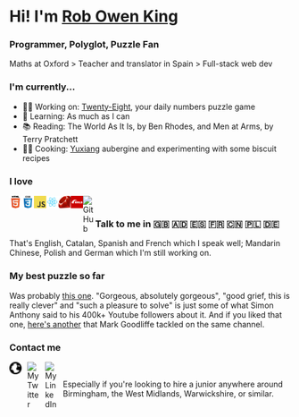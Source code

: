 # Hi! I'm [Rob Owen King](http://www.robowenking.com/)

### Programmer, Polyglot, Puzzle Fan

Maths at Oxford > Teacher and translator in Spain > Full-stack web dev

### I'm currently...

- 👨‍💻 Working on: [Twenty-Eight](http://twenty-eight.robowenking.com/), your daily numbers puzzle game
- 🌱 Learning: As much as I can
- 📚 Reading: The World As It Is, by Ben Rhodes, and Men at Arms, by Terry Pratchett
- 👨‍🍳 Cooking: [Yuxiang](https://en.wikipedia.org/wiki/Yuxiang) aubergine and experimenting with some biscuit recipes

### I love

<img align="left" alt="HTML5" width="22px" src="https://raw.githubusercontent.com/github/explore/80688e429a7d4ef2fca1e82350fe8e3517d3494d/topics/html/html.png" />
<img align="left" alt="CSS3" width="22px" src="https://raw.githubusercontent.com/github/explore/80688e429a7d4ef2fca1e82350fe8e3517d3494d/topics/css/css.png" />
<img align="left" alt="JavaScript" width="22px" src="https://raw.githubusercontent.com/github/explore/80688e429a7d4ef2fca1e82350fe8e3517d3494d/topics/javascript/javascript.png" />
<img align="left" alt="React" width="22px" src="https://raw.githubusercontent.com/github/explore/80688e429a7d4ef2fca1e82350fe8e3517d3494d/topics/react/react.png" />
<img align="left" alt="Ruby" width="22px" src="https://raw.githubusercontent.com/github/explore/80688e429a7d4ef2fca1e82350fe8e3517d3494d/topics/ruby/ruby.png" />
<img align="left" alt="Ruby on Rails" width="22px" src="https://raw.githubusercontent.com/github/explore/80688e429a7d4ef2fca1e82350fe8e3517d3494d/topics/rails/rails.png" />
<img align="left" alt="GitHub" width="22px" src="https://cdn.jsdelivr.net/npm/simple-icons@v6/icons/github.svg" />
<br />

### Talk to me in 🇬🇧 🇦🇩 🇪🇸 🇫🇷 🇨🇳 🇵🇱 🇩🇪

That's English, Catalan, Spanish and French which I speak well; Mandarin Chinese, Polish and German which I'm still working on.

### My best puzzle so far

Was probably [this one](https://youtu.be/_0YUlMPmD0w?t=135). "Gorgeous, absolutely gorgeous", "good grief, this is really clever" and "such a pleasure to solve" is just some of what Simon Anthony said to his 400k+ Youtube followers about it. And if you liked that one, [here's another](https://youtu.be/wqA1M-fCe3s?t=120) that Mark Goodliffe tackled on the same channel.

### Contact me

[<img align="left" alt="My website" width="22px" src="https://raw.githubusercontent.com/iconic/open-iconic/master/svg/globe.svg" style="padding-right: 10px;" />][website]
[<img align="left" alt="My Twitter" width="22px" src="https://cdn.jsdelivr.net/npm/simple-icons@v3/icons/twitter.svg" style="padding-right: 10px;" />][twitter]
[<img align="left" alt="My LinkedIn" width="22px" src="https://cdn.jsdelivr.net/npm/simple-icons@v3/icons/linkedin.svg" style="padding-right: 10px;" />][linkedin]
<br />

Especially if you're looking to hire a junior anywhere around Birmingham, the West Midlands, Warwickshire, or similar.

[website]: http://www.robowenking.com/
[twitter]: https://twitter.com/RobOwenKing
[linkedin]: https://www.linkedin.com/in/robert-king-49240672/
